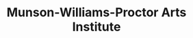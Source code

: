 ---
layout: repo
title: "Munson-Williams-Proctor Arts Institute"
id: 22853
permalink: repos/22853/
---